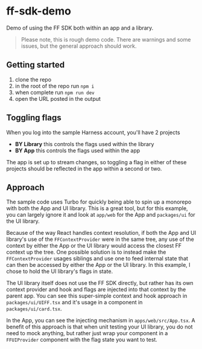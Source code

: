 # ff-sdk-demo

Demo of using the FF SDK both within an app and a library.

> Please note, this is rough demo code. There are warnings and some issues, but the general approach should work.

## Getting started

1. clone the repo
2. in the root of the repo run `npm i`
3. when complete run `npm run dev`
4. open the URL posted in the output

## Toggling flags

When you log into the sample Harness account, you'll have 2 projects

- **BY Library** this controls the flags used within the library
- **BY App** this controls the flags used within the app

The app is set up to stream changes, so toggling a flag in either of these projects should be reflected in the app
within a second or two.

## Approach

The sample code uses Turbo for quickly being able to spin up a monorepo with both the App and UI library. This is a
great tool, but for this example, you can largely ignore it and look at `app/web` for the App and `packages/ui` for the
UI library.

Because of the way React handles context resolution, if both the App and UI library's use of the `FFContextProvider`
were in the same tree, any use of the context by either the App or the UI library would access the closest FF context up
the tree. One possible solution is to instead make the `FFContextProvider` usages siblings and use one to feed internal
state that can then be accessed by either the App or the UI library. In this example, I chose to hold the UI library's
flags in state.

The UI library itself does not use the FF SDK directly, but rather has its own context provider and hook and flags are
injected into that context by the parent app. You can see this super-simple context and hook approach
in `packages/ui/UIFF.tsx` and it's usage in a component in `packages/ui/card.tsx`.

In the App, you can see the injecting mechanism in `apps/web/src/App.tsx`. A benefit of this approach is that when unit
testing your UI library, you do not need to mock anything, but rather just wrap your component in a `FFUIProvider`
component with the flag state you want to test.

